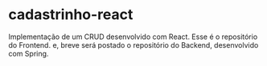 # cadastrinho-react

Implementação de um CRUD desenvolvido com React. Esse é o repositório do Frontend. e, breve será postado o repositório do Backend, desenvolvido com Spring.
